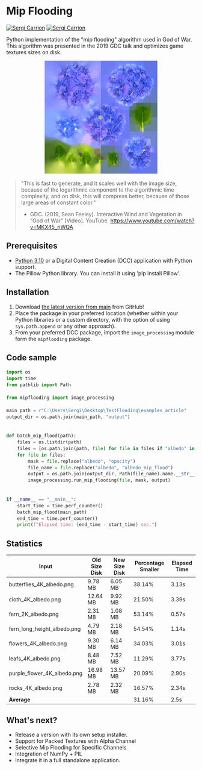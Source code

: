 # Mip Flooding

[![Sergi Carrion](https://img.shields.io/badge/secarri-open%20source-blueviolet.svg)](https://es.linkedin.com/in/secarri)
[![Sergi Carrion](https://img.shields.io/badge/read-article-blue.svg)](https://www.artstation.com/blogs/se_carri/XOBq/the-god-of-war-texture-optimization-algorithm-mip-flooding)

Python implementation of the "mip flooding" algorithm used in God of War. This algorithm was presented in the 2019 GDC talk and optimizes game textures sizes on disk.

<p align="center">

  <img src="examples/mip_flood_example.gif" width="300" height="300" alt="Texture before and after the mip flooding">

</p>

> "This is fast to generate, and it scales well with the image size, because of the logarithmic component to the algorithmic time complexity, and  on disk, this will compress better, because of those large areas of constant color."
> - GDC. (2019, Sean Feeley). Interactive Wind and Vegetation in “God of War” [Video]. YouTube. https://www.youtube.com/watch?v=MKX45_riWQA

## Prerequisites

-   [Python 3.10](https://www.python.org/downloads/release/python-3100/) or a Digital Content Creation (DCC) application with Python support.
-   The Pillow Python library. You can install it using 'pip install Pillow'.

## Installation

1. Download [the latest version from main]((https://github.com/secarri/mip_flooding)) from GitHub!
2. Place the package in your preferred location (whether within your Python libraries or a custom directory, with the option of using `sys.path.append` or any other approach).
3. From your preferred DCC package, import the `image_processing` module form the `mipflooding` package.

## Code sample

```python
import os
import time
from pathlib import Path

from mipflooding import image_processing

main_path = r"C:\Users\Sergi\Desktop\TestFlooding\examples_article"
output_dir = os.path.join(main_path, "output")


def batch_mip_flood(path):
    files = os.listdir(path)
    files = [os.path.join(path, file) for file in files if "albedo" in file]
    for file in files:
        mask = file.replace("albedo", "opacity")
        file_name = file.replace("albedo", "albedo_mip_flood")
        output = os.path.join(output_dir, Path(file_name).name.__str__())
        image_processing.run_mip_flooding(file, mask, output)


if __name__ == "__main__":
    start_time = time.perf_counter()
    batch_mip_flood(main_path)
    end_time = time.perf_counter()
    print(f"Elapsed time: {end_time - start_time} sec.")
```
## Statistics

| Input                       | Old Size Disk | New Size Disk | Percentage Smaller | Elapsed Time |
|-----------------------------|---------------|---------------|--------------------|--------------|
| butterflies_4K_albedo.png   | 9.78 MB       | 6.05 MB       | 38.14%             | 3.13s        |
| cloth_4K_albedo.png         | 12.64 MB      | 9.92 MB       | 21.50%             | 3.39s        |
| fern_2K_albedo.png          | 2.31 MB       | 1.08 MB       | 53.14%             | 0.57s        |
| fern_long_height_albedo.png | 4.79 MB       | 2.18 MB       | 54.54%             | 1.14s        |
| flowers_4K_albedo.png       | 9.30 MB       | 6.14 MB       | 34.03%             | 3.01s        |
| leafs_4K_albedo.png         | 8.48 MB       | 7.52 MB       | 11.29%             | 3.77s        |
| purple_flower_4K_albedo.png | 16.98 MB      | 13.57 MB      | 20.09%             | 2.90s        |
| rocks_4K_albedo.png         | 2.78 MB       | 2.32 MB       | 16.57%             | 2.34s        |
| **Average**                 |               |               | 31.16%             | 2.5s         |

## What's next?

* Release a version with its own setup installer. 
* Support for Packed Textures with Alpha Channel
* Selective Mip Flooding for Specific Channels
* Integration of NumPy + PIL
* Integrate it in a full standalone application. 
